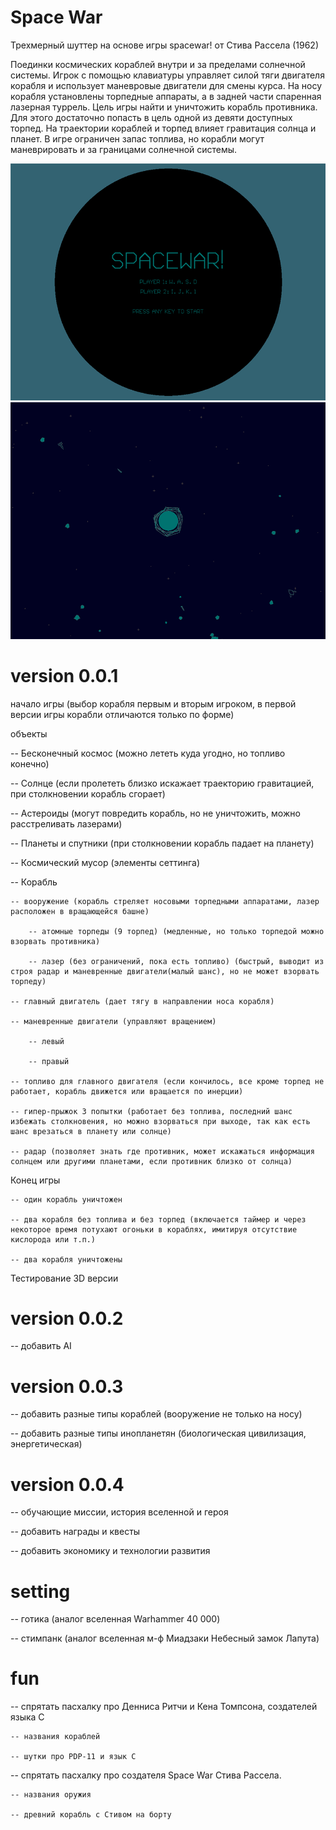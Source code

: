 # Space War

Трехмерный шуттер на основе игры spacewar! от Стива Рассела (1962)

Поединки космических кораблей внутри и за пределами солнечной системы. Игрок с помощью клавиатуры управляет силой тяги двигателя корабля и использует маневровые двигатели для смены курса. На носу корабля установлены торпедные аппараты, а в задней части спаренная лазерная туррель. Цель игры найти и уничтожить корабль противника. Для этого достаточно попасть в цель одной из девяти доступных торпед. На траектории кораблей и торпед влияет гравитация солнца и планет. В игре ограничен запас топлива, но корабли могут маневрировать и за границами солнечной системы.

![Screenshot](spacewar1.png)
![Screenshot](spacewar2.png)

# version 0.0.1
начало игры (выбор корабля первым и вторым игроком, в первой версии игры корабли отличаются только по форме)

объекты

-- Бесконечный космос (можно лететь куда угодно, но топливо конечно)

-- Солнце (если пролететь близко искажает траекторию гравитацией, при столкновении корабль сгорает)

-- Астероиды (могут повредить корабль, но не уничтожить, можно расстреливать лазерами)

-- Планеты и спутники (при столкновении корабль падает на планету)

-- Космический мусор (элементы сеттинга)

-- Корабль

    -- вооружение (корабль стреляет носовыми торпедными аппаратами, лазер расположен в вращающейся башне)

        -- атомные торпеды (9 торпед) (медленные, но только торпедой можно взорвать противника)

        -- лазер (без ограничений, пока есть топливо) (быстрый, выводит из строя радар и маневренные двигатели(малый шанс), но не может взорвать торпеду)

    -- главный двигатель (дает тягу в направлении носа корабля)

    -- маневренные двигатели (управляют вращением)

        -- левый

        -- правый

    -- топливо для главного двигателя (если кончилось, все кроме торпед не работает, корабль движется или вращается по инерции)

    -- гипер-прыжок 3 попытки (работает без топлива, последний шанс избежать столкновения, но можно взорваться при выходе, так как есть шанс врезаться в планету или солнце)

    -- радар (позволяет знать где противник, может искажаться информация солнцем или другими планетами, если противник близко от солнца)

Конец игры

    -- один корабль уничтожен

    -- два корабля без топлива и без торпед (включается таймер и через некоторое время потухают огоньки в кораблях, имитируя отсутствие кислорода или т.п.)

    -- два корабля уничтожены

Тестирование 3D версии

# version 0.0.2
-- добавить AI

# version 0.0.3
-- добавить разные типы кораблей (вооружение не только на носу)

-- добавить разные типы инопланетян (биологическая цивилизация, энергетическая)

# version 0.0.4
-- обучающие миссии, история вселенной и героя

-- добавить награды и квесты

-- добавить экономику и технологии развития

# setting
-- готика (аналог вселенная Warhammer 40 000)

-- стимпанк (аналог вселенная м-ф Миадзаки Небесный замок Лапута)

# fun
-- спрятать пасхалку про Денниса Ритчи и Кена Томпсона, создателей языка C

    -- названия кораблей

    -- шутки про PDP-11 и язык С

-- спрятать пасхалку про создателя Space War Стива Рассела.

    -- названия оружия

    -- древний корабль с Стивом на борту
